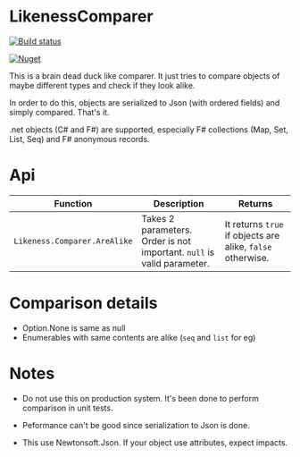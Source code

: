 # LikenessComparer

[![Build status](https://github.com/pchalamet/likeness-comparer/workflows/build/badge.svg)](https://github.com/pchalamet/likeness-comparer/actions?query=workflow%3Abuild) 

[![Nuget](https://img.shields.io/nuget/v/LikenessComparer?logo=nuget)](https://nuget.org/packages/LikenessComparer)

This is a brain dead duck like comparer. It just tries to compare objects of maybe different types and check if they look alike.

In order to do this, objects are serialized to Json (with ordered fields) and simply compared. That's it.

.net objects (C# and F#) are supported, especially F# collections (Map, Set, List, Seq) and F# anonymous records.

# Api

| Function | Description | Returns |
|----------|-------------|---------|
| `Likeness.Comparer.AreAlike` | Takes 2 parameters. Order is not important. `null` is valid parameter. | It returns `true` if objects are alike, `false` otherwise. |

 # Comparison details

* Option.None is same as null
* Enumerables with same contents are alike (`seq` and `list` for eg)

# Notes

* Do not use this on production system. It's been done to perform comparison in unit tests.

* Peformance can't be good since serialization to Json is done.

* This use Newtonsoft.Json. If your object use attributes, expect impacts.
